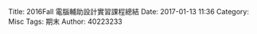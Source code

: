 Title: 2016Fall 電腦輔助設計實習課程總結
Date: 2017-01-13 11:36
Category: Misc
Tags: 期末
Author: 40223233

<!-- PELICAN_END_SUMMARY -->